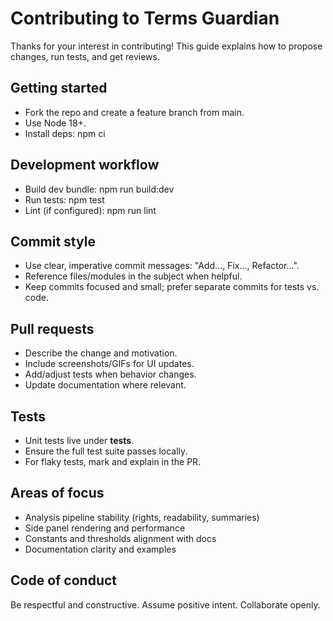 # Contributing to Terms Guardian

Thanks for your interest in contributing! This guide explains how to propose changes, run tests, and get reviews.

## Getting started

- Fork the repo and create a feature branch from main.
- Use Node 18+.
- Install deps: npm ci

## Development workflow

- Build dev bundle: npm run build:dev
- Run tests: npm test
- Lint (if configured): npm run lint

## Commit style

- Use clear, imperative commit messages: "Add..., Fix..., Refactor...".
- Reference files/modules in the subject when helpful.
- Keep commits focused and small; prefer separate commits for tests vs. code.

## Pull requests

- Describe the change and motivation.
- Include screenshots/GIFs for UI updates.
- Add/adjust tests when behavior changes.
- Update documentation where relevant.

## Tests

- Unit tests live under **tests**.
- Ensure the full test suite passes locally.
- For flaky tests, mark and explain in the PR.

## Areas of focus

- Analysis pipeline stability (rights, readability, summaries)
- Side panel rendering and performance
- Constants and thresholds alignment with docs
- Documentation clarity and examples

## Code of conduct

Be respectful and constructive. Assume positive intent. Collaborate openly.
